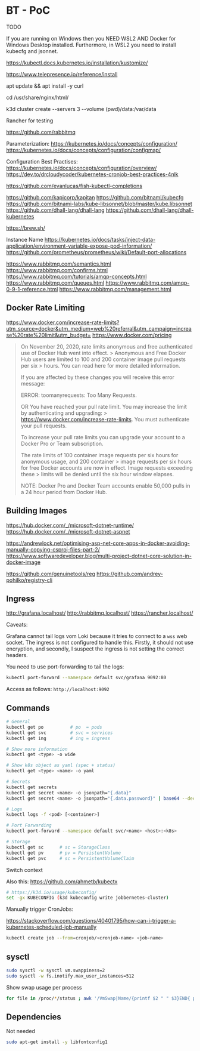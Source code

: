 # BT - PoC

TODO

If you are running on Windows then you NEED WSL2 AND Docker for Windows Desktop
installed. Furthermore, in WSL2 you need to install kubecfg and jsonnet.


https://kubectl.docs.kubernetes.io/installation/kustomize/

https://www.telepresence.io/reference/install

apt update && apt install -y curl

cd /usr/share/nginx/html/

k3d cluster create --servers 3 --volume (pwd)/data:/var/data

Rancher for testing

https://github.com/rabbitmq


Parameterization:
https://kubernetes.io/docs/concepts/configuration/
https://kubernetes.io/docs/concepts/configuration/configmap/

Configuration Best Practises:
https://kubernetes.io/docs/concepts/configuration/overview/
https://dev.to/drcloudycoder/kubernetes-cronjob-best-practices-4nlk

https://github.com/evanlucas/fish-kubectl-completions

https://github.com/kapicorp/kapitan
https://github.com/bitnami/kubecfg
https://github.com/bitnami-labs/kube-libsonnet/blob/master/kube.libsonnet
https://github.com/dhall-lang/dhall-lang
https://github.com/dhall-lang/dhall-kubernetes

https://brew.sh/

Instance Name
https://kubernetes.io/docs/tasks/inject-data-application/environment-variable-expose-pod-information/
https://github.com/prometheus/prometheus/wiki/Default-port-allocations


https://www.rabbitmq.com/semantics.html
https://www.rabbitmq.com/confirms.html
https://www.rabbitmq.com/tutorials/amqp-concepts.html
https://www.rabbitmq.com/queues.html
https://www.rabbitmq.com/amqp-0-9-1-reference.html
https://www.rabbitmq.com/management.html

## Docker Rate Limiting

https://www.docker.com/increase-rate-limits?utm_source=docker&utm_medium=web%20referral&utm_campaign=increase%20rate%20limit&utm_budget=
https://www.docker.com/pricing

> On November 20, 2020, rate limits anonymous and free authenticated use of Docker Hub went into effect. > Anonymous and Free Docker Hub users are limited to 100 and 200 container image pull requests per six > hours. You can read here for more detailed information.
> 
> If you are affected by these changes you will receive this error message:
> 
> ERROR: toomanyrequests: Too Many Requests.
> 
> OR
> You have reached your pull rate limit. You may increase the limit by authenticating and upgrading: > https://www.docker.com/increase-rate-limits. You must authenticate your pull requests.
> 
> To increase your pull rate limits you can upgrade your account to a Docker Pro or Team subscription.
> 
> The rate limits of 100 container image requests per six hours for anonymous usage, and 200 container > image requests per six hours for free Docker accounts are now in effect. Image requests exceeding these > limits will be denied until the six hour window elapses.
> 
> NOTE: Docker Pro and Docker Team accounts enable 50,000 pulls in a 24 hour period from Docker Hub.  

## Building Images

https://hub.docker.com/_/microsoft-dotnet-runtime/
https://hub.docker.com/_/microsoft-dotnet-aspnet

https://andrewlock.net/optimising-asp-net-core-apps-in-docker-avoiding-manually-copying-csproj-files-part-2/
https://www.softwaredeveloper.blog/multi-project-dotnet-core-solution-in-docker-image

https://github.com/genuinetools/reg
https://github.com/andrey-pohilko/registry-cli

## Ingress

http://grafana.localhost/
http://rabbitmq.localhost/
https://rancher.localhost/

Caveats:

Grafana cannot tail logs vom Loki because it tries to connect to a `wss` web
socket. The ingress is not configured to handle this. Firstly, it should not use
encryption, and secondly, I suspect the ingress is not setting the correct
headers.

You need to use port-forwarding to tail the logs:

```sh
kubectl port-forward --namespace default svc/grafana 9092:80
```

Access as follows: `http://localhost:9092`

## Commands

```sh
# General
kubectl get po          # po  = pods
kubectl get svc         # svc = services
kubectl get ing         # ing = ingress

# Show more information
kubectl get <type> -o wide

# Show k8s object as yaml (spec + status)
kubectl get <type> <name> -o yaml

# Secrets
kubectl get secrets
kubectl get secret <name> -o jsonpath="{.data}"
kubectl get secret <name> -o jsonpath="{.data.password}" | base64 --decode

# Logs
kubectl logs -f <pod> [<container>]

# Port Forwarding
kubectl port-forward --namespace default svc/<name> <host>:<k8s>

# Storage
kubectl get sc      # sc = StorageClass
kubectl get pv      # pv = PersistentVolume
kubectl get pvc     # sc = PersistentVolumeClaim
```

Switch context

Also this: https://github.com/ahmetb/kubectx

```sh
# https://k3d.io/usage/kubeconfig/
set -gx KUBECONFIG (k3d kubeconfig write jobbernetes-cluster)
```

Manually trigger CronJobs:

https://stackoverflow.com/questions/40401795/how-can-i-trigger-a-kubernetes-scheduled-job-manually

```sh
kubectl create job --from=cronjob/<cronjob-name> <job-name>
```

## sysctl

```sh
sudo sysctl -w sysctl vm.swappiness=2
sudo sysctl -w fs.inotify.max_user_instances=512
```

Show swap usage per process

```sh
for file in /proc/*/status ; awk '/VmSwap|Name/{printf $2 " " $3}END{ print ""}' $file; end | sort -k 2 -n -r
```

## Dependencies

Not needed

```sh
sudo apt-get install -y libfontconfig1
```
